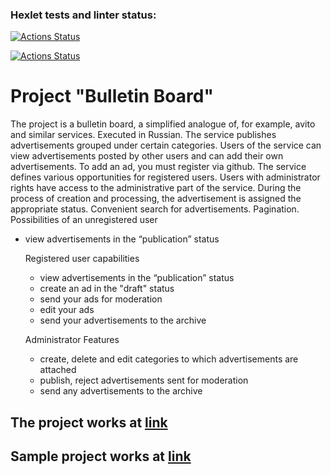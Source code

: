 ### Hexlet tests and linter status:
[![Actions Status](https://github.com/SquanchInHere/rails-project-65/actions/workflows/hexlet-check.yml/badge.svg)](https://github.com/SquanchInHere/rails-project-65/actions)

[![Actions Status](https://github.com/SquanchInHere/rails-project-65/actions/workflows/ci.yml/badge.svg)](https://github.com/SquanchInHere/rails-project-64/actions)

# Project "Bulletin Board"
The project is a bulletin board, a simplified analogue of, for example, avito and similar services. Executed in Russian. The service publishes advertisements grouped under certain categories. Users of the service can view advertisements posted by other users and can add their own advertisements. To add an ad, you must register via github. The service defines various opportunities for registered users. Users with administrator rights have access to the administrative part of the service. During the process of creation and processing, the advertisement is assigned the appropriate status. Convenient search for advertisements. Pagination.
Possibilities of an unregistered user
- view advertisements in the “publication” status

    Registered user capabilities
    - view advertisements in the “publication” status
    - create an ad in the "draft" status
    - send your ads for moderation
    - edit your ads
    - send your advertisements to the archive

    Administrator Features
    - create, delete and edit categories to which advertisements are attached
    - publish, reject advertisements sent for moderation
    - send any advertisements to the archive

## The project works at [link](https://hexlet-bulletin-board-learn.onrender.com)
## Sample project works at [link](https://rails-bulletin-board-ru.hexlet.app)

